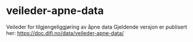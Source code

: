 # veileder-apne-data
Veileder for tilgjengeliggjøring av åpne data
Gjeldende versjon er publisert her: https://doc.difi.no/data/veileder-apne-data/
